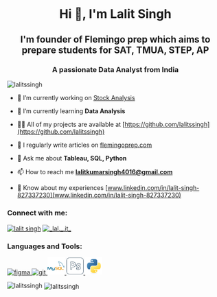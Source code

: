 <h1 align="center">Hi 👋, I'm Lalit Singh</h1>
<h2 align="center">I'm founder of Flemingo prep which aims to prepare students for SAT, TMUA, STEP, AP</h2>
<h3 align="center">A passionate Data Analyst from India</h3>

<p align="left"> <img src="https://komarev.com/ghpvc/?username=lalitssingh&label=Profile%20views&color=0e75b6&style=flat" alt="lalitssingh" /> </p>

- 🔭 I’m currently working on [Stock Analysis](https://public.tableau.com/views/Stocksanalysis_17570680419750/Dashboard1?:language=en-US&:sid=&:redirect=auth&:display_count=n&:origin=viz_share_link)

- 🌱 I’m currently learning **Data Analysis**

- 👨‍💻 All of my projects are available at [https://github.com/lalitssingh](https://github.com/lalitssingh)

- 📝 I regularly write articles on [flemingoprep.com](flemingoprep.com)

- 💬 Ask me about **Tableau, SQL, Python**

- 📫 How to reach me **lalitkumarsingh4016@gmail.com**

- 📄 Know about my experiences [www.linkedin.com/in/lalit-singh-827337230](www.linkedin.com/in/lalit-singh-827337230)

<h3 align="left">Connect with me:</h3>
<p align="left">
<a href="https://linkedin.com/in/lalit singh" target="blank"><img align="center" src="https://raw.githubusercontent.com/rahuldkjain/github-profile-readme-generator/master/src/images/icons/Social/linked-in-alt.svg" alt="lalit singh" height="30" width="40" /></a>
<a href="https://instagram.com/_lal._.it_" target="blank"><img align="center" src="https://raw.githubusercontent.com/rahuldkjain/github-profile-readme-generator/master/src/images/icons/Social/instagram.svg" alt="_lal._.it_" height="30" width="40" /></a>
</p>

<h3 align="left">Languages and Tools:</h3>
<p align="left"> <a href="https://www.figma.com/" target="_blank" rel="noreferrer"> <img src="https://www.vectorlogo.zone/logos/figma/figma-icon.svg" alt="figma" width="40" height="40"/> </a> <a href="https://git-scm.com/" target="_blank" rel="noreferrer"> <img src="https://www.vectorlogo.zone/logos/git-scm/git-scm-icon.svg" alt="git" width="40" height="40"/> </a> <a href="https://www.mysql.com/" target="_blank" rel="noreferrer"> <img src="https://raw.githubusercontent.com/devicons/devicon/master/icons/mysql/mysql-original-wordmark.svg" alt="mysql" width="40" height="40"/> </a> <a href="https://www.photoshop.com/en" target="_blank" rel="noreferrer"> <img src="https://raw.githubusercontent.com/devicons/devicon/master/icons/photoshop/photoshop-line.svg" alt="photoshop" width="40" height="40"/> </a> <a href="https://www.python.org" target="_blank" rel="noreferrer"> <img src="https://raw.githubusercontent.com/devicons/devicon/master/icons/python/python-original.svg" alt="python" width="40" height="40"/> </a> </p>

<p><img align="left" src="https://github-readme-stats.vercel.app/api/top-langs?username=lalitssingh&show_icons=true&locale=en&layout=compact" alt="lalitssingh" /></p>

<p>&nbsp;<img align="center" src="https://github-readme-stats.vercel.app/api?username=lalitssingh&show_icons=true&locale=en" alt="lalitssingh" /></p>
